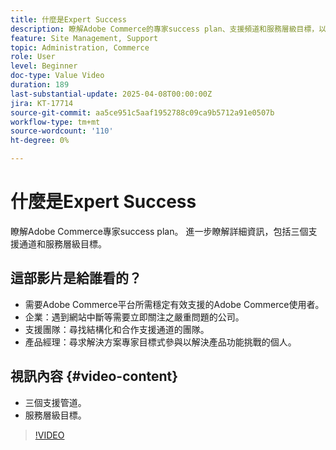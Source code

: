 ```yaml
---
title: 什麼是Expert Success
description: 瞭解Adobe Commerce的專家success plan、支援頻道和服務層級目標，以取得順暢的客戶支援。
feature: Site Management, Support
topic: Administration, Commerce
role: User
level: Beginner
doc-type: Value Video
duration: 189
last-substantial-update: 2025-04-08T00:00:00Z
jira: KT-17714
source-git-commit: aa5ce951c5aaf1952788c09ca9b5712a91e0507b
workflow-type: tm+mt
source-wordcount: '110'
ht-degree: 0%

---
```



# 什麼是Expert Success

瞭解Adobe Commerce專家success plan。 進一步瞭解詳細資訊，包括三個支援通道和服務層級目標。

## 這部影片是給誰看的？

* 需要Adobe Commerce平台所需穩定有效支援的Adobe Commerce使用者。
* 企業：遇到網站中斷等需要立即關注之嚴重問題的公司。
* 支援團隊：尋找結構化和合作支援通道的團隊。
* 產品經理：尋求解決方案專家目標式參與以解決產品功能挑戰的個人。

## 視訊內容 {#video-content}

* 三個支援管道。
* 服務層級目標。

>[!VIDEO](https://video.tv.adobe.com/v/3457508/?learn=on&enablevpops)
